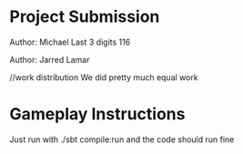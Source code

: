 # Project Submission

Author: Michael
Last 3 digits 116

Author: Jarred Lamar



//work distribution
We did pretty much equal work
# Gameplay Instructions

Just run with ./sbt compile:run and the code should run fine
